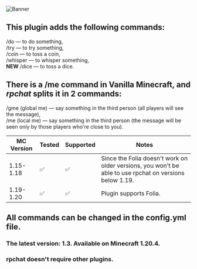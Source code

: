 ![Banner](https://media.discordapp.net/attachments/1052589926119641098/1223316523289018438/image.png?ex=6619694b&is=6606f44b&hm=f0601a87513f374c7acacc6ecee9160b4ffe08d5d04d38335fdd0222463f859a&=&format=webp&quality=lossless&width=1366&height=663)
## This plugin adds the following commands:
/do — to do something,\
/try — to try something,\
/coin — to toss a coin,\
/whisper — to whisper something,\
**NEW** /dice — to toss a dice.

## There is a /me command in Vanilla Minecraft, and _rpchat_ splits it in 2 commands:
/gme (global me) — say something in the third person (all players will see the message),\
/me (local me) — say something in the third person (the message will be seen only by those players who're close to you).

| MC Version | Tested | Supported | Notes                                                           |
| ---------- | ------ | --------- | --------------------------------------------------------------- |
| 1.15-1.18   | :white_check_mark:    | :white_check_mark:      | Since the Folia doesn't work on older versions, you won't be able to use rpchat on versions below 1.19. |
| 1.19-1.20  | :white_check_mark:    | :white_check_mark:       | Plugin supports Folia. |

## All commands can be changed in the config.yml file.
### The latest version: 1.3. Available on Minecraft 1.20.4. 
### rpchat doesn't require other plugins.
